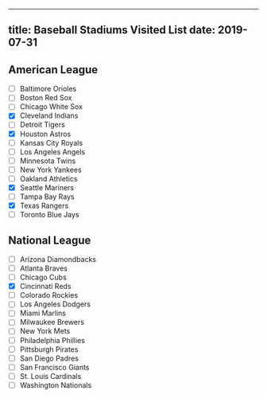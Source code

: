 
---
title: Baseball Stadiums Visited List
date: 2019-07-31
---

## American League
- [ ] Baltimore Orioles
- [ ] Boston Red Sox
- [ ] Chicago White Sox
- [X] Cleveland Indians
- [ ] Detroit Tigers
- [X] Houston Astros
- [ ] Kansas City Royals
- [ ] Los Angeles Angels
- [ ] Minnesota Twins
- [ ] New York Yankees
- [ ] Oakland Athletics
- [X] Seattle Mariners
- [ ] Tampa Bay Rays
- [X] Texas Rangers
- [ ] Toronto Blue Jays

## National League
- [ ] Arizona Diamondbacks
- [ ] Atlanta Braves
- [ ] Chicago Cubs
- [X] Cincinnati Reds
- [ ] Colorado Rockies
- [ ] Los Angeles Dodgers
- [ ] Miami Marlins
- [ ] Milwaukee Brewers
- [ ] New York Mets
- [ ] Philadelphia Phillies
- [ ] Pittsburgh Pirates
- [ ] San Diego Padres
- [ ] San Francisco Giants
- [ ] St. Louis Cardinals
- [ ] Washington Nationals
